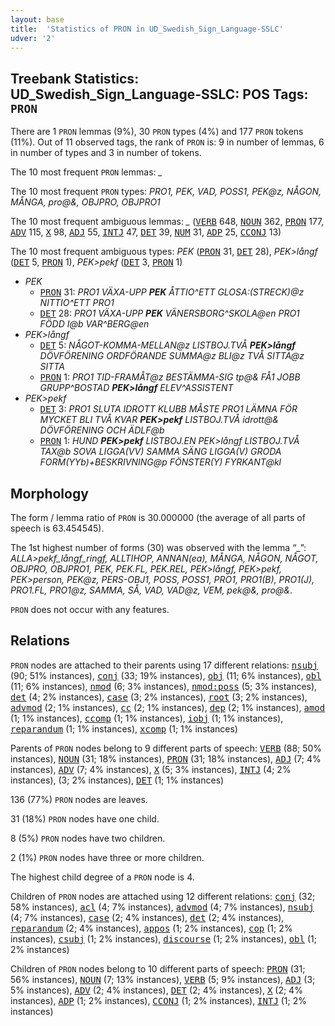 ```yaml
---
layout: base
title:  'Statistics of PRON in UD_Swedish_Sign_Language-SSLC'
udver: '2'
---
```


## Treebank Statistics: UD_Swedish_Sign_Language-SSLC: POS Tags: `PRON`

There are 1 `PRON` lemmas (9%), 30 `PRON` types (4%) and 177 `PRON` tokens (11%).
Out of 11 observed tags, the rank of `PRON` is: 9 in number of lemmas, 6 in number of types and 3 in number of tokens.

The 10 most frequent `PRON` lemmas: <em>_</em>

The 10 most frequent `PRON` types:  <em>PRO1, PEK, VAD, POSS1, PEK@z, NÅGON, MÅNGA, pro@&, OBJPRO, OBJPRO1</em>

The 10 most frequent ambiguous lemmas: <em>_</em> (<tt><a href="swl_sslc-pos-VERB.html">VERB</a></tt> 648, <tt><a href="swl_sslc-pos-NOUN.html">NOUN</a></tt> 362, <tt><a href="swl_sslc-pos-PRON.html">PRON</a></tt> 177, <tt><a href="swl_sslc-pos-ADV.html">ADV</a></tt> 115, <tt><a href="swl_sslc-pos-X.html">X</a></tt> 98, <tt><a href="swl_sslc-pos-ADJ.html">ADJ</a></tt> 55, <tt><a href="swl_sslc-pos-INTJ.html">INTJ</a></tt> 47, <tt><a href="swl_sslc-pos-DET.html">DET</a></tt> 39, <tt><a href="swl_sslc-pos-NUM.html">NUM</a></tt> 31, <tt><a href="swl_sslc-pos-ADP.html">ADP</a></tt> 25, <tt><a href="swl_sslc-pos-CCONJ.html">CCONJ</a></tt> 13)

The 10 most frequent ambiguous types:  <em>PEK</em> (<tt><a href="swl_sslc-pos-PRON.html">PRON</a></tt> 31, <tt><a href="swl_sslc-pos-DET.html">DET</a></tt> 28), <em>PEK>långf</em> (<tt><a href="swl_sslc-pos-DET.html">DET</a></tt> 5, <tt><a href="swl_sslc-pos-PRON.html">PRON</a></tt> 1), <em>PEK>pekf</em> (<tt><a href="swl_sslc-pos-DET.html">DET</a></tt> 3, <tt><a href="swl_sslc-pos-PRON.html">PRON</a></tt> 1)


* <em>PEK</em>
  * <tt><a href="swl_sslc-pos-PRON.html">PRON</a></tt> 31: <em>PRO1 VÄXA-UPP <b>PEK</b> ÅTTIO^ETT GLOSA:(STRECK)@z NITTIO^ETT PRO1</em>
  * <tt><a href="swl_sslc-pos-DET.html">DET</a></tt> 28: <em>PRO1 VÄXA-UPP <b>PEK</b> VÄNERSBORG^SKOLA@en PRO1 FÖDD I@b VAR^BERG@en</em>
* <em>PEK>långf</em>
  * <tt><a href="swl_sslc-pos-DET.html">DET</a></tt> 5: <em>NÅGOT-KOMMA-MELLAN@z LISTBOJ.TVÅ <b>PEK>långf</b> DÖVFÖRENING ORDFÖRANDE SUMMA@z BLI@z TVÅ SITTA@z SITTA</em>
  * <tt><a href="swl_sslc-pos-PRON.html">PRON</a></tt> 1: <em>PRO1 TID-FRAMÅT@z BESTÄMMA-SIG tp@& FÅ1 JOBB GRUPP^BOSTAD <b>PEK>långf</b> ELEV^ASSISTENT</em>
* <em>PEK>pekf</em>
  * <tt><a href="swl_sslc-pos-DET.html">DET</a></tt> 3: <em>PRO1 SLUTA IDROTT KLUBB MÅSTE PRO1 LÄMNA FÖR MYCKET BLI TVÅ KVAR <b>PEK>pekf</b> LISTBOJ.TVÅ idrott@& DÖVFÖRENING OCH ÄDLF@b</em>
  * <tt><a href="swl_sslc-pos-PRON.html">PRON</a></tt> 1: <em>HUND <b>PEK>pekf</b> LISTBOJ.EN PEK>långf LISTBOJ.TVÅ TAX@b SOVA LIGGA(VV) SAMMA SÄNG LIGGA(V) GRODA FORM(YYb)+BESKRIVNING@p FÖNSTER(Y) FYRKANT@kl</em>

## Morphology

The form / lemma ratio of `PRON` is 30.000000 (the average of all parts of speech is 63.454545).

The 1st highest number of forms (30) was observed with the lemma “_”: <em>ALLA>pekf_långf_ringf, ALLTIHOP, ANNAN(ea), MÅNGA, NÅGON, NÅGOT, OBJPRO, OBJPRO1, PEK, PEK.FL, PEK.REL, PEK>långf, PEK>pekf, PEK>person, PEK@z, PERS-OBJ1, POSS, POSS1, PRO1, PRO1(B), PRO1(J), PRO1.FL, PRO1@z, SAMMA, SÅ, VAD, VAD@z, VEM, pek@&, pro@&</em>.

`PRON` does not occur with any features.


## Relations

`PRON` nodes are attached to their parents using 17 different relations: <tt><a href="swl_sslc-dep-nsubj.html">nsubj</a></tt> (90; 51% instances), <tt><a href="swl_sslc-dep-conj.html">conj</a></tt> (33; 19% instances), <tt><a href="swl_sslc-dep-obj.html">obj</a></tt> (11; 6% instances), <tt><a href="swl_sslc-dep-obl.html">obl</a></tt> (11; 6% instances), <tt><a href="swl_sslc-dep-nmod.html">nmod</a></tt> (6; 3% instances), <tt><a href="swl_sslc-dep-nmod-poss.html">nmod:poss</a></tt> (5; 3% instances), <tt><a href="swl_sslc-dep-det.html">det</a></tt> (4; 2% instances), <tt><a href="swl_sslc-dep-case.html">case</a></tt> (3; 2% instances), <tt><a href="swl_sslc-dep-root.html">root</a></tt> (3; 2% instances), <tt><a href="swl_sslc-dep-advmod.html">advmod</a></tt> (2; 1% instances), <tt><a href="swl_sslc-dep-cc.html">cc</a></tt> (2; 1% instances), <tt><a href="swl_sslc-dep-dep.html">dep</a></tt> (2; 1% instances), <tt><a href="swl_sslc-dep-amod.html">amod</a></tt> (1; 1% instances), <tt><a href="swl_sslc-dep-ccomp.html">ccomp</a></tt> (1; 1% instances), <tt><a href="swl_sslc-dep-iobj.html">iobj</a></tt> (1; 1% instances), <tt><a href="swl_sslc-dep-reparandum.html">reparandum</a></tt> (1; 1% instances), <tt><a href="swl_sslc-dep-xcomp.html">xcomp</a></tt> (1; 1% instances)

Parents of `PRON` nodes belong to 9 different parts of speech: <tt><a href="swl_sslc-pos-VERB.html">VERB</a></tt> (88; 50% instances), <tt><a href="swl_sslc-pos-NOUN.html">NOUN</a></tt> (31; 18% instances), <tt><a href="swl_sslc-pos-PRON.html">PRON</a></tt> (31; 18% instances), <tt><a href="swl_sslc-pos-ADJ.html">ADJ</a></tt> (7; 4% instances), <tt><a href="swl_sslc-pos-ADV.html">ADV</a></tt> (7; 4% instances), <tt><a href="swl_sslc-pos-X.html">X</a></tt> (5; 3% instances), <tt><a href="swl_sslc-pos-INTJ.html">INTJ</a></tt> (4; 2% instances),  (3; 2% instances), <tt><a href="swl_sslc-pos-DET.html">DET</a></tt> (1; 1% instances)

136 (77%) `PRON` nodes are leaves.

31 (18%) `PRON` nodes have one child.

8 (5%) `PRON` nodes have two children.

2 (1%) `PRON` nodes have three or more children.

The highest child degree of a `PRON` node is 4.

Children of `PRON` nodes are attached using 12 different relations: <tt><a href="swl_sslc-dep-conj.html">conj</a></tt> (32; 58% instances), <tt><a href="swl_sslc-dep-acl.html">acl</a></tt> (4; 7% instances), <tt><a href="swl_sslc-dep-advmod.html">advmod</a></tt> (4; 7% instances), <tt><a href="swl_sslc-dep-nsubj.html">nsubj</a></tt> (4; 7% instances), <tt><a href="swl_sslc-dep-case.html">case</a></tt> (2; 4% instances), <tt><a href="swl_sslc-dep-det.html">det</a></tt> (2; 4% instances), <tt><a href="swl_sslc-dep-reparandum.html">reparandum</a></tt> (2; 4% instances), <tt><a href="swl_sslc-dep-appos.html">appos</a></tt> (1; 2% instances), <tt><a href="swl_sslc-dep-cop.html">cop</a></tt> (1; 2% instances), <tt><a href="swl_sslc-dep-csubj.html">csubj</a></tt> (1; 2% instances), <tt><a href="swl_sslc-dep-discourse.html">discourse</a></tt> (1; 2% instances), <tt><a href="swl_sslc-dep-obl.html">obl</a></tt> (1; 2% instances)

Children of `PRON` nodes belong to 10 different parts of speech: <tt><a href="swl_sslc-pos-PRON.html">PRON</a></tt> (31; 56% instances), <tt><a href="swl_sslc-pos-NOUN.html">NOUN</a></tt> (7; 13% instances), <tt><a href="swl_sslc-pos-VERB.html">VERB</a></tt> (5; 9% instances), <tt><a href="swl_sslc-pos-ADJ.html">ADJ</a></tt> (3; 5% instances), <tt><a href="swl_sslc-pos-ADV.html">ADV</a></tt> (2; 4% instances), <tt><a href="swl_sslc-pos-DET.html">DET</a></tt> (2; 4% instances), <tt><a href="swl_sslc-pos-X.html">X</a></tt> (2; 4% instances), <tt><a href="swl_sslc-pos-ADP.html">ADP</a></tt> (1; 2% instances), <tt><a href="swl_sslc-pos-CCONJ.html">CCONJ</a></tt> (1; 2% instances), <tt><a href="swl_sslc-pos-INTJ.html">INTJ</a></tt> (1; 2% instances)

